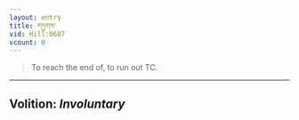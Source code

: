 ```yaml
---
layout: entry
title: གཏུགས་
vid: Hill:0687
vcount: 0
---
```

> To reach the end of, to run out TC\.

---
Volition: _Involuntary_
---

